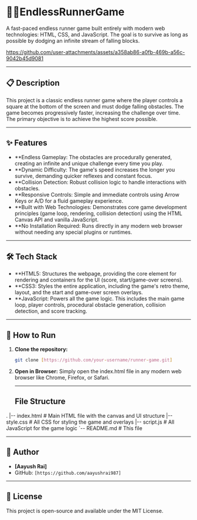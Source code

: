 # 🏃‍♂️EndlessRunnerGame
A fast-paced endless runner game built entirely with modern web technologies: HTML, CSS, and JavaScript. The goal is to survive as long as possible by dodging an infinite stream of falling blocks.

https://github.com/user-attachments/assets/a358ab86-a0fb-469b-a56c-9042b45d9081


---

## 📋 Description
This project is a classic endless runner game where the player controls a square at the bottom of the screen and must dodge falling obstacles. The game becomes progressively faster, increasing the challenge over time. The primary objective is to achieve the highest score possible.

---

## ✨ Features
* **Endless Gameplay: The obstacles are procedurally generated, creating an infinite and unique challenge every time you play.
* **Dynamic Difficulty: The game's speed increases the longer you survive, demanding quicker reflexes and constant focus.
* **Collision Detection: Robust collision logic to handle interactions with obstacles.
* **Responsive Controls: Simple and immediate controls using Arrow Keys or A/D for a fluid gameplay experience.
* **Built with Web Technologies: Demonstrates core game development principles (game loop, rendering, collision detection) using the HTML Canvas API and vanilla JavaScript.
* **No Installation Required: Runs directly in any modern web browser without needing any special plugins or runtimes.

---

## 🛠️ Tech Stack
* **HTML5: Structures the webpage, providing the core <canvas> element for rendering and containers for the UI (score, start/game-over screens).
* **CSS3: Styles the entire application, including the game's retro theme, layout, and the start and game-over screen overlays.
* **JavaScript: Powers all the game logic. This includes the main game loop, player controls, procedural obstacle generation, collision detection, and score tracking.

---

## 🚀 How to Run

1. **Clone the repository:**
   ```bash
   git clone [https://github.com/your-username/runner-game.git]
2. **Open in Browser:**
   Simply open the index.html file in any modern web browser like Chrome, Firefox, or Safari.

   ---

   ## File Structure


.
|-- index.html     # Main HTML file with the canvas and UI structure
|-- style.css      # All CSS for styling the game and overlays
|-- script.js      # All JavaScript for the game logic
`-- README.md      # This file

---

## 👤 Author

* **[Aayush Rai]**
* GitHub: `[https://github.com/aayushrai987]`

---

## 📄 License

This project is open-source and available under the MIT License.
